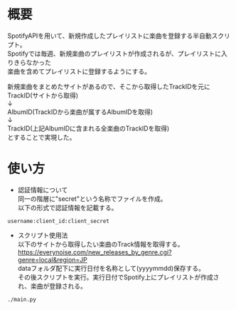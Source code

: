 # 概要
SpotifyAPIを用いて、新規作成したプレイリストに楽曲を登録する半自動スクリプト。  
Spotifyでは毎週、新規楽曲のプレイリストが作成されるが、プレイリストに入りきらなかった  
楽曲を含めてプレイリストに登録するようにする。

新規楽曲をまとめたサイトがあるので、そこから取得したTrackIDを元に  
TrackID(サイトから取得)  
↓  
AlbumID(TrackIDから楽曲が属するAlbumIDを取得)  
↓  
TrackID(上記AlbumIDに含まれる全楽曲のTrackIDを取得)  
とすることで実現した。  

# 使い方
- 認証情報について  
同一の階層に"secret"という名称でファイルを作成。  
以下の形式で認証情報を記載する。  
```
username:client_id:client_secret
```
- スクリプト使用法  
以下のサイトから取得したい楽曲のTrack情報を取得する。
https://everynoise.com/new_releases_by_genre.cgi?genre=local&region=JP  
dataフォルダ配下に実行日付を名称として(yyyymmdd)保存する。  
その後スクリプトを実行。実行日付でSpotify上にプレイリストが作成され、楽曲が登録される。  
```
./main.py
```